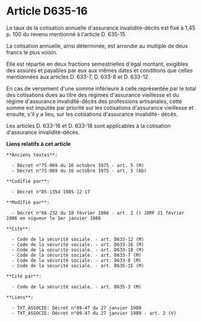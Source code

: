 # Article D635-16

Le taux de la cotisation annuelle d'assurance invalidité-décès est fixé à 1,45 p. 100 du revenu mentionné à l'article D.
635-15.

La cotisation annuelle, ainsi déterminée, est arrondie au multiple de deux francs le plus voisin. 

Elle est répartie en deux fractions semestrielles d'égal montant, exigibles des assurés et payables par eux aux mêmes dates
et conditions que celles mentionnées aux articles D. 633-7, D. 633-8 et D. 633-12.

En cas de versement d'une somme inférieure à celle représentée par le total des cotisations dues au titre des régimes
d'assurance vieillesse et du régime d'assurance invalidité-décès des professions artisanales, cette somme est imputée par
priorité sur les cotisations d'assurance vieillesse et ensuite, s'il y a lieu, sur les cotisations d'assurance invalidité-
décès. 

Les articles D. 633-16 et D. 633-18 sont applicables à la cotisation d'assurance invalidité-décès.

**Liens relatifs à cet article**

	**Anciens textes**:

	  - Décret n°75-969 du 16 octobre 1975 - art. 5 (M)
	  - Décret n°75-969 du 16 octobre 1975 - art. 5 (Ab)

	**Codifié par**:

	  - Décret n°85-1354 1985-12-17

	**Modifié par**:

	  - Décret n°86-232 du 18 février 1986 - art. 2 () JORF 21 février 1986 en vigueur le 1er janvier 1986

	**Cite**:

	  - Code de la sécurité sociale. - art. D633-12 (M)
	  - Code de la sécurité sociale. - art. D633-16 (M)
	  - Code de la sécurité sociale. - art. D633-18 (M)
	  - Code de la sécurité sociale. - art. D633-7 (M)
	  - Code de la sécurité sociale. - art. D633-8 (M)
	  - Code de la sécurité sociale. - art. D635-15 (M)

	**Cité par**:

	  - Code de la sécurité sociale. - art. D635-3 (M)

	**Liens**:

	  - TXT_ASSOCIE: Décret n°89-47 du 27 janvier 1989
	  - TXT_ASSOCIE: Décret n°89-47 du 27 janvier 1989 - art. 2 (V)
